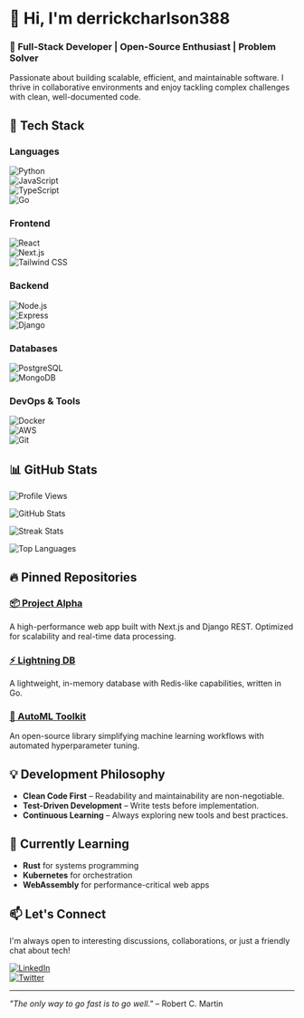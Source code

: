 # 👋 Hi, I'm derrickcharlson388  

### 🚀 Full-Stack Developer | Open-Source Enthusiast | Problem Solver  

Passionate about building scalable, efficient, and maintainable software. I thrive in collaborative environments and enjoy tackling complex challenges with clean, well-documented code.  

## 🔧 Tech Stack  

### Languages  
![Python](https://img.shields.io/badge/-Python-3776AB?style=flat&logo=python&logoColor=white)  
![JavaScript](https://img.shields.io/badge/-JavaScript-F7DF1E?style=flat&logo=javascript&logoColor=black)  
![TypeScript](https://img.shields.io/badge/-TypeScript-3178C6?style=flat&logo=typescript&logoColor=white)  
![Go](https://img.shields.io/badge/-Go-00ADD8?style=flat&logo=go&logoColor=white)  

### Frontend  
![React](https://img.shields.io/badge/-React-61DAFB?style=flat&logo=react&logoColor=black)  
![Next.js](https://img.shields.io/badge/-Next.js-000000?style=flat&logo=next.js&logoColor=white)  
![Tailwind CSS](https://img.shields.io/badge/-Tailwind_CSS-38B2AC?style=flat&logo=tailwind-css&logoColor=white)  

### Backend  
![Node.js](https://img.shields.io/badge/-Node.js-339933?style=flat&logo=node.js&logoColor=white)  
![Express](https://img.shields.io/badge/-Express-000000?style=flat&logo=express&logoColor=white)  
![Django](https://img.shields.io/badge/-Django-092E20?style=flat&logo=django&logoColor=white)  

### Databases  
![PostgreSQL](https://img.shields.io/badge/-PostgreSQL-4169E1?style=flat&logo=postgresql&logoColor=white)  
![MongoDB](https://img.shields.io/badge/-MongoDB-47A248?style=flat&logo=mongodb&logoColor=white)  

### DevOps & Tools  
![Docker](https://img.shields.io/badge/-Docker-2496ED?style=flat&logo=docker&logoColor=white)  
![AWS](https://img.shields.io/badge/-AWS-232F3E?style=flat&logo=amazon-aws&logoColor=white)  
![Git](https://img.shields.io/badge/-Git-F05032?style=flat&logo=git&logoColor=white)  

## 📊 GitHub Stats  

![Profile Views](https://komarev.com/ghpvc/?username=derrickcharlson388&color=blue)  

![GitHub Stats](https://github-readme-stats.vercel.app/api?username=derrickcharlson388&show_icons=true&theme=radical)  

![Streak Stats](https://streak-stats.demolab.com/?user=derrickcharlson388&theme=radical)  

![Top Languages](https://github-readme-stats.vercel.app/api/top-langs/?username=derrickcharlson388&layout=compact&theme=radical)  

## 🔥 Pinned Repositories  

### [📦 Project Alpha](https://github.com/derrickcharlson388/project-alpha)  
A high-performance web app built with Next.js and Django REST. Optimized for scalability and real-time data processing.  

### [⚡ Lightning DB](https://github.com/derrickcharlson388/lightning-db)  
A lightweight, in-memory database with Redis-like capabilities, written in Go.  

### [🤖 AutoML Toolkit](https://github.com/derrickcharlson388/automl-toolkit)  
An open-source library simplifying machine learning workflows with automated hyperparameter tuning.  

## 💡 Development Philosophy  

- **Clean Code First** – Readability and maintainability are non-negotiable.  
- **Test-Driven Development** – Write tests before implementation.  
- **Continuous Learning** – Always exploring new tools and best practices.  

## 🌱 Currently Learning  

- **Rust** for systems programming  
- **Kubernetes** for orchestration  
- **WebAssembly** for performance-critical web apps  

## 📫 Let's Connect  

I'm always open to interesting discussions, collaborations, or just a friendly chat about tech!  

[![LinkedIn](https://img.shields.io/badge/-LinkedIn-0A66C2?style=flat&logo=linkedin&logoColor=white)](https://linkedin.com/in/derrickcharlson388)  
[![Twitter](https://img.shields.io/badge/-Twitter-1DA1F2?style=flat&logo=twitter&logoColor=white)](https://twitter.com/derrickcharlson388)  

---  
*"The only way to go fast is to go well."* – Robert C. Martin
